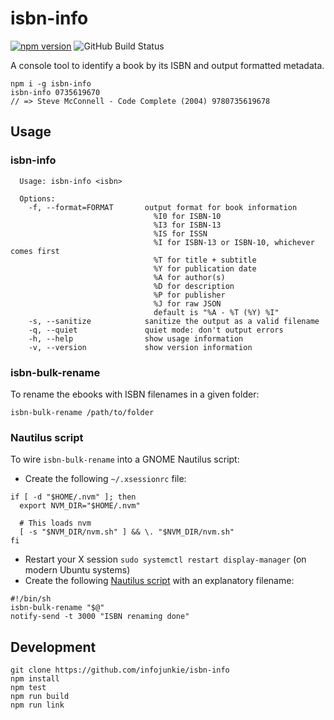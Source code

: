 # isbn-info

[![npm version](https://badge.fury.io/js/isbn-info.svg)](https://badge.fury.io/js/isbn-info)
![GitHub Build Status](https://github.com/infojunkie/isbn-info/workflows/Test/badge.svg)

A console tool to identify a book by its ISBN and output formatted metadata.

```
npm i -g isbn-info
isbn-info 0735619670
// => Steve McConnell - Code Complete (2004) 9780735619678
```

## Usage

### isbn-info
```
  Usage: isbn-info <isbn>

  Options:
    -f, --format=FORMAT       output format for book information
                                %I0 for ISBN-10
                                %I3 for ISBN-13
                                %IS for ISSN
                                %I for ISBN-13 or ISBN-10, whichever comes first
                                %T for title + subtitle
                                %Y for publication date
                                %A for author(s)
                                %D for description
                                %P for publisher
                                %J for raw JSON
                                default is "%A - %T (%Y) %I"
    -s, --sanitize            sanitize the output as a valid filename
    -q, --quiet               quiet mode: don't output errors
    -h, --help                show usage information
    -v, --version             show version information
```

### isbn-bulk-rename
To rename the ebooks with ISBN filenames in a given folder:
```
isbn-bulk-rename /path/to/folder
```

### Nautilus script
To wire `isbn-bulk-rename` into a GNOME Nautilus script:
- Create the following `~/.xsessionrc` file:
```
if [ -d "$HOME/.nvm" ]; then
  export NVM_DIR="$HOME/.nvm"

  # This loads nvm
  [ -s "$NVM_DIR/nvm.sh" ] && \. "$NVM_DIR/nvm.sh"
fi
```
- Restart your X session `sudo systemctl restart display-manager` (on modern Ubuntu systems)
- Create the following [Nautilus script](https://askubuntu.com/a/236415/54112) with an explanatory filename:
```
#!/bin/sh
isbn-bulk-rename "$@"
notify-send -t 3000 "ISBN renaming done"
```

## Development

```
git clone https://github.com/infojunkie/isbn-info
npm install
npm test
npm run build
npm run link
```
